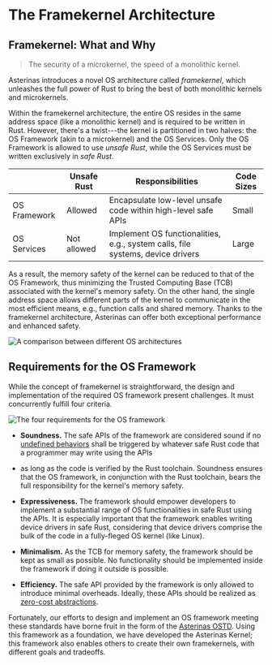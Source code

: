# The Framekernel Architecture

## Framekernel: What and Why

> The security of a microkernel, the speed of a monolithic kernel.

Asterinas introduces a novel OS architecture called _framekernel_,
which unleashes the full power of Rust
to bring the best of both monolithic kernels and microkernels.

Within the framekernel architecture,
the entire OS resides in the same address space (like a monolithic kernel)
and is required to be written in Rust.
However, there's a twist---the kernel is partitioned in two halves:
the OS Framework (akin to a microkernel)
and the OS Services.
Only the OS Framework is allowed to use _unsafe Rust_,
while the OS Services must be written exclusively in _safe Rust_.

|              | Unsafe Rust | Responsibilities                                                               | Code Sizes |
|--------------|-------------|--------------------------------------------------------------------------------|------------|
| OS Framework | Allowed     | Encapsulate low-level unsafe code within high-level safe APIs                  | Small      |
| OS Services  | Not allowed | Implement OS functionalities, e.g., system calls, file systems, device drivers | Large      |

As a result,
the memory safety of the kernel can be reduced to that of the OS Framework,
thus minimizing the Trusted Computing Base (TCB)
associated with the kernel's memory safety.
On the other hand,
the single address space allows different parts of the kernel
to communicate in the most efficient means,
e.g., function calls and shared memory.
Thanks to the framekernel architecture,
Asterinas can offer both exceptional performance and enhanced safety.

![A comparison between different OS architectures](../images/a_comparison_between_os_archs.svg)

## Requirements for the OS Framework

While the concept of framekernel is straightforward,
the design and implementation of the required OS framework present challenges.
It must concurrently fulfill four criteria.

![The four requirements for the OS framework](../images/four_requirements_for_os_framework.svg)

* **Soundness.**
The safe APIs of the framework are considered sound
if no [undefined behaviors](https://doc.rust-lang.org/reference/behavior-considered-undefined.html#behavior-considered-undefined) shall be triggered
by whatever safe Rust code that a programmer may write using the APIs
- as long as the code is verified by the Rust toolchain.
Soundness ensures that the OS framework,
in conjunction with the Rust toolchain,
bears the full responsibility for the kernel's memory safety.

* **Expressiveness.**
The framework should empower developers
to implement a substantial range of OS functionalities
in safe Rust using the APIs.
It is especially important that
the framework enables writing device drivers in safe Rust,
considering that device drivers comprise the bulk of the code
in a fully-fleged OS kernel (like Linux).

* **Minimalism.**
As the TCB for memory safety,
the framework should be kept as small as possible.
No functionality should be implemented inside the framework
if doing it outside is possible.

* **Efficiency.**
The safe API provided by the framework is only allowed
to introduce minimal overheads.
Ideally, these APIs should be realized
as [zero-cost abstractions](https://monomorph.is/posts/zero-cost-abstractions/).

Fortunately, our efforts
to design and implement an OS framework meeting these standards
have borne fruit in the form of the [Asterinas OSTD](../ostd/).
Using this framework as a foundation,
we have developed the Asterinas Kernel;
this framework also enables others to create their own framekernels,
with different goals and tradeoffs.
